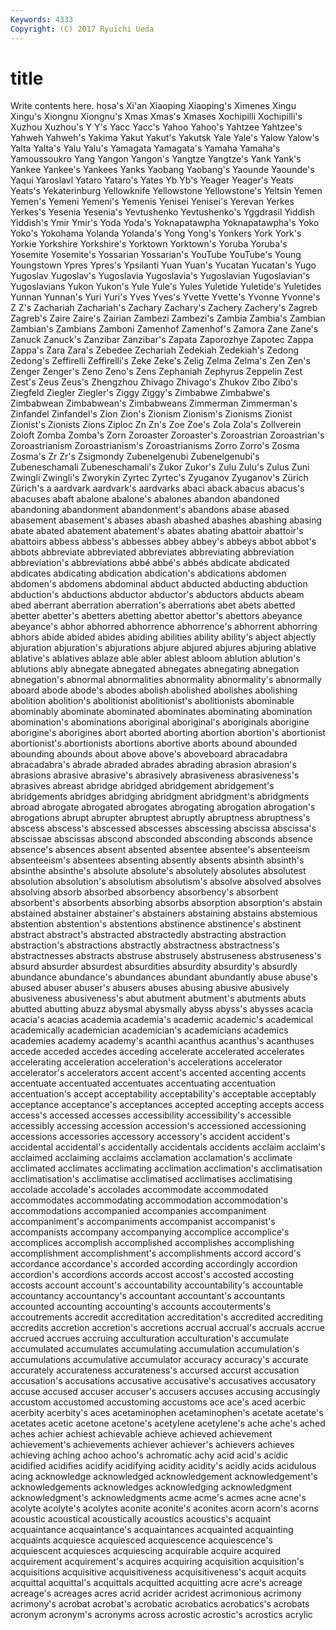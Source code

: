 ```yaml
---
Keywords: 4333 
Copyright: (C) 2017 Ryuichi Ueda
---
```


# title

Write contents here.
hosa's Xi'an Xiaoping Xiaoping's Ximenes Xingu Xingu's Xiongnu Xiongnu's Xmas
Xmas's Xmases Xochipilli Xochipilli's Xuzhou Xuzhou's Y Y's Yacc Yacc's
Yahoo Yahoo's Yahtzee Yahtzee's Yahweh Yahweh's Yakima Yakut Yakut's Yakutsk
Yale Yale's Yalow Yalow's Yalta Yalta's Yalu Yalu's Yamagata Yamagata's
Yamaha Yamaha's Yamoussoukro Yang Yangon Yangon's Yangtze Yangtze's Yank Yank's
Yankee Yankee's Yankees Yanks Yaobang Yaobang's Yaounde Yaounde's Yaqui Yaroslavl
Yataro Yataro's Yates Yb Yb's Yeager Yeager's Yeats Yeats's Yekaterinburg
Yellowknife Yellowstone Yellowstone's Yeltsin Yemen Yemen's Yemeni Yemeni's Yemenis Yenisei
Yenisei's Yerevan Yerkes Yerkes's Yesenia Yesenia's Yevtushenko Yevtushenko's Yggdrasil Yiddish
Yiddish's Ymir Ymir's Yoda Yoda's Yoknapatawpha Yoknapatawpha's Yoko Yoko's Yokohama
Yolanda Yolanda's Yong Yong's Yonkers York York's Yorkie Yorkshire Yorkshire's
Yorktown Yorktown's Yoruba Yoruba's Yosemite Yosemite's Yossarian Yossarian's YouTube YouTube's
Young Youngstown Ypres Ypres's Ypsilanti Yuan Yuan's Yucatan Yucatan's Yugo
Yugoslav Yugoslav's Yugoslavia Yugoslavia's Yugoslavian Yugoslavian's Yugoslavians Yukon Yukon's Yule
Yule's Yules Yuletide Yuletide's Yuletides Yunnan Yunnan's Yuri Yuri's Yves
Yves's Yvette Yvette's Yvonne Yvonne's Z Z's Zachariah Zachariah's Zachary
Zachary's Zachery Zachery's Zagreb Zagreb's Zaire Zaire's Zairian Zambezi Zambezi's
Zambia Zambia's Zambian Zambian's Zambians Zamboni Zamenhof Zamenhof's Zamora Zane
Zane's Zanuck Zanuck's Zanzibar Zanzibar's Zapata Zaporozhye Zapotec Zappa Zappa's
Zara Zara's Zebedee Zechariah Zedekiah Zedekiah's Zedong Zedong's Zeffirelli Zeffirelli's
Zeke Zeke's Zelig Zelma Zelma's Zen Zen's Zenger Zenger's Zeno
Zeno's Zens Zephaniah Zephyrus Zeppelin Zest Zest's Zeus Zeus's Zhengzhou
Zhivago Zhivago's Zhukov Zibo Zibo's Ziegfeld Ziegler Ziegler's Ziggy Ziggy's
Zimbabwe Zimbabwe's Zimbabwean Zimbabwean's Zimbabweans Zimmerman Zimmerman's Zinfandel Zinfandel's Zion
Zion's Zionism Zionism's Zionisms Zionist Zionist's Zionists Zions Ziploc Zn
Zn's Zoe Zoe's Zola Zola's Zollverein Zoloft Zomba Zomba's Zorn
Zoroaster Zoroaster's Zoroastrian Zoroastrian's Zoroastrianism Zoroastrianism's Zoroastrianisms Zorro Zorro's Zosma
Zosma's Zr Zr's Zsigmondy Zubenelgenubi Zubenelgenubi's Zubeneschamali Zubeneschamali's Zukor Zukor's
Zulu Zulu's Zulus Zuni Zwingli Zwingli's Zworykin Zyrtec Zyrtec's Zyuganov
Zyuganov's Zürich Zürich's a aardvark aardvark's aardvarks abaci aback abacus
abacus's abacuses abaft abalone abalone's abalones abandon abandoned abandoning abandonment
abandonment's abandons abase abased abasement abasement's abases abash abashed abashes
abashing abasing abate abated abatement abatement's abates abating abattoir abattoir's
abattoirs abbess abbess's abbesses abbey abbey's abbeys abbot abbot's abbots
abbreviate abbreviated abbreviates abbreviating abbreviation abbreviation's abbreviations abbé abbé's abbés
abdicate abdicated abdicates abdicating abdication abdication's abdications abdomen abdomen's abdomens
abdominal abduct abducted abducting abduction abduction's abductions abductor abductor's abductors
abducts abeam abed aberrant aberration aberration's aberrations abet abets abetted
abetter abetter's abetters abetting abettor abettor's abettors abeyance abeyance's abhor
abhorred abhorrence abhorrence's abhorrent abhorring abhors abide abided abides abiding
abilities ability ability's abject abjectly abjuration abjuration's abjurations abjure abjured
abjures abjuring ablative ablative's ablatives ablaze able abler ablest abloom
ablution ablution's ablutions ably abnegate abnegated abnegates abnegating abnegation abnegation's
abnormal abnormalities abnormality abnormality's abnormally aboard abode abode's abodes abolish
abolished abolishes abolishing abolition abolition's abolitionist abolitionist's abolitionists abominable abominably
abominate abominated abominates abominating abomination abomination's abominations aboriginal aboriginal's aboriginals
aborigine aborigine's aborigines abort aborted aborting abortion abortion's abortionist abortionist's
abortionists abortions abortive aborts abound abounded abounding abounds about above
above's aboveboard abracadabra abracadabra's abrade abraded abrades abrading abrasion abrasion's
abrasions abrasive abrasive's abrasively abrasiveness abrasiveness's abrasives abreast abridge abridged
abridgement abridgement's abridgements abridges abridging abridgment abridgment's abridgments abroad abrogate
abrogated abrogates abrogating abrogation abrogation's abrogations abrupt abrupter abruptest abruptly
abruptness abruptness's abscess abscess's abscessed abscesses abscessing abscissa abscissa's abscissae
abscissas abscond absconded absconding absconds absence absence's absences absent absented
absentee absentee's absenteeism absenteeism's absentees absenting absently absents absinth absinth's
absinthe absinthe's absolute absolute's absolutely absolutes absolutest absolution absolution's absolutism
absolutism's absolve absolved absolves absolving absorb absorbed absorbency absorbency's absorbent
absorbent's absorbents absorbing absorbs absorption absorption's abstain abstained abstainer abstainer's
abstainers abstaining abstains abstemious abstention abstention's abstentions abstinence abstinence's abstinent
abstract abstract's abstracted abstractedly abstracting abstraction abstraction's abstractions abstractly abstractness
abstractness's abstractnesses abstracts abstruse abstrusely abstruseness abstruseness's absurd absurder absurdest
absurdities absurdity absurdity's absurdly abundance abundance's abundances abundant abundantly abuse
abuse's abused abuser abuser's abusers abuses abusing abusive abusively abusiveness
abusiveness's abut abutment abutment's abutments abuts abutted abutting abuzz abysmal
abysmally abyss abyss's abysses acacia acacia's acacias academia academia's academic
academic's academical academically academician academician's academicians academics academies academy academy's
acanthi acanthus acanthus's acanthuses accede acceded accedes acceding accelerate accelerated
accelerates accelerating acceleration acceleration's accelerations accelerator accelerator's accelerators accent accent's
accented accenting accents accentuate accentuated accentuates accentuating accentuation accentuation's accept
acceptability acceptability's acceptable acceptably acceptance acceptance's acceptances accepted accepting accepts
access access's accessed accesses accessibility accessibility's accessible accessibly accessing accession
accession's accessioned accessioning accessions accessories accessory accessory's accident accident's accidental
accidental's accidentally accidentals accidents acclaim acclaim's acclaimed acclaiming acclaims acclamation
acclamation's acclimate acclimated acclimates acclimating acclimation acclimation's acclimatisation acclimatisation's acclimatise
acclimatised acclimatises acclimatising accolade accolade's accolades accommodate accommodated accommodates accommodating
accommodation accommodation's accommodations accompanied accompanies accompaniment accompaniment's accompaniments accompanist accompanist's
accompanists accompany accompanying accomplice accomplice's accomplices accomplish accomplished accomplishes accomplishing
accomplishment accomplishment's accomplishments accord accord's accordance accordance's accorded according accordingly
accordion accordion's accordions accords accost accost's accosted accosting accosts account
account's accountability accountability's accountable accountancy accountancy's accountant accountant's accountants accounted
accounting accounting's accounts accouterments's accoutrements accredit accreditation accreditation's accredited accrediting
accredits accretion accretion's accretions accrual accrual's accruals accrue accrued accrues
accruing acculturation acculturation's accumulate accumulated accumulates accumulating accumulation accumulation's accumulations
accumulative accumulator accuracy accuracy's accurate accurately accurateness accurateness's accursed accurst
accusation accusation's accusations accusative accusative's accusatives accusatory accuse accused accuser
accuser's accusers accuses accusing accusingly accustom accustomed accustoming accustoms ace
ace's aced acerbic acerbity acerbity's aces acetaminophen acetaminophen's acetate acetate's
acetates acetic acetone acetone's acetylene acetylene's ache ache's ached aches
achier achiest achievable achieve achieved achievement achievement's achievements achiever achiever's
achievers achieves achieving aching achoo achoo's achromatic achy acid acid's
acidic acidified acidifies acidify acidifying acidity acidity's acidly acids acidulous
acing acknowledge acknowledged acknowledgement acknowledgement's acknowledgements acknowledges acknowledging acknowledgment acknowledgment's
acknowledgments acme acme's acmes acne acne's acolyte acolyte's acolytes aconite
aconite's aconites acorn acorn's acorns acoustic acoustical acoustically acoustics acoustics's
acquaint acquaintance acquaintance's acquaintances acquainted acquainting acquaints acquiesce acquiesced acquiescence
acquiescence's acquiescent acquiesces acquiescing acquirable acquire acquired acquirement acquirement's acquires
acquiring acquisition acquisition's acquisitions acquisitive acquisitiveness acquisitiveness's acquit acquits acquittal
acquittal's acquittals acquitted acquitting acre acre's acreage acreage's acreages acres
acrid acrider acridest acrimonious acrimony acrimony's acrobat acrobat's acrobatic acrobatics
acrobatics's acrobats acronym acronym's acronyms across acrostic acrostic's acrostics acrylic
